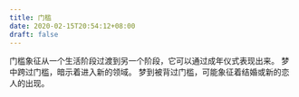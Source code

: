 ```yaml
---
title: 门槛
date: 2020-02-15T20:54:12+08:00
draft: false
---
```


门槛象征从一个生活阶段过渡到另一个阶段，它可以通过成年仪式表现出来。
梦中跨过门槛，暗示着进入新的领域。
梦到被背过门槛，可能象征着结婚或新的恋人的出现。
